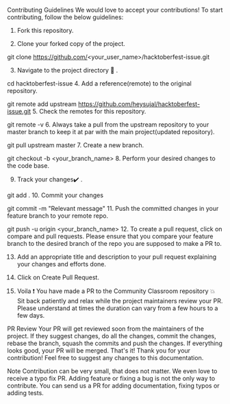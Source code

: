 Contributing Guidelines
We would love to accept your contributions! To start contributing, follow the below guidelines:

1. Fork this repository.

2. Clone your forked copy of the project.

git clone https://github.com/<your_user_name>/hacktoberfest-issue.git



3. Navigate to the project directory 📁 .

cd hacktoberfest-issue
4. Add a reference(remote) to the original repository.

git remote add upstream https://github.com/heysujal/hacktoberfest-issue.git
5. Check the remotes for this repository.

git remote -v
6. Always take a pull from the upstream repository to your master branch to keep it at par with the main project(updated repository).

git pull upstream master
7. Create a new branch.

git checkout -b <your_branch_name>
8. Perform your desired changes to the code base.



9. Track your changes✔️ .

git add .
10. Commit your changes

git commit -m "Relevant message"
11. Push the committed changes in your feature branch to your remote repo.

git push -u origin <your_branch_name>
12. To create a pull request, click on compare and pull requests. Please ensure that you compare your feature branch to the desired branch of the repo you are supposed to make a PR to.



13. Add an appropriate title and description to your pull request explaining your changes and efforts done.

14. Click on Create Pull Request.



15. Voila ❗ You have made a PR to the Community Classroom repository 💥 Sit back patiently and relax while the project maintainers review your PR. Please understand at times the duration can vary from a few hours to a few days.



PR Review
Your PR will get reviewed soon from the maintainers of the project. If they suggest changes, do all the changes, commit the changes, rebase the branch, squash the commits and push the changes. If everything looks good, your PR will be merged. That's it! Thank you for your contribution! Feel free to suggest any changes to this documentation.

Note
Contribution can be very small, that does not matter. We even love to receive a typo fix PR. Adding feature or fixing a bug is not the only way to contribute. You can send us a PR for adding documentation, fixing typos or adding tests.